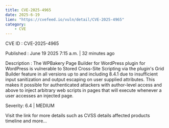 ```yaml
---
title: CVE-2025-4965
date: 2025-6-19
lien: "https://cvefeed.io/vuln/detail/CVE-2025-4965"
category:
    - CVE
---
```


CVE ID : CVE-2025-4965

Published :  June 19
2025
7:15 a.m. | 32 minutes ago

Description : The WPBakery Page Builder for WordPress plugin for WordPress is vulnerable to Stored Cross-Site Scripting via the plugin's Grid Builder feature in all versions up to
and including
8.4.1 due to insufficient input sanitization and output escaping on user supplied attributes. This makes it possible for authenticated attackers
with author-level access and above
to inject arbitrary web scripts in pages that will execute whenever a user accesses an injected page.

Severity: 6.4 | MEDIUM

Visit the link for more details
such as CVSS details
affected products
timeline
and more...
